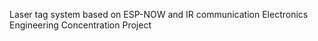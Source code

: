 Laser tag system based on ESP-NOW and IR communication
Electronics Engineering Concentration Project
